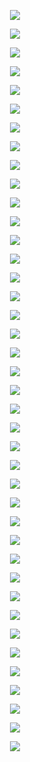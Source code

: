<p align="center"><img src="gifs/5.gif" /></p>
<p align="center"><img src="gifs/4.gif" /></p>
<p align="center"><img src="gifs/5.gif" /></p>
<p align="center"><img src="gifs/4.gif" /></p>
<p align="center"><img src="gifs/5.gif" /></p>
<p align="center"><img src="gifs/4.gif" /></p>
<p align="center"><img src="gifs/5.gif" /></p>
<p align="center"><img src="gifs/4.gif" /></p>
<p align="center"><img src="gifs/5.gif" /></p>
<p align="center"><img src="gifs/4.gif" /></p>
<p align="center"><img src="gifs/5.gif" /></p>
<p align="center"><img src="gifs/4.gif" /></p>
<p align="center"><img src="gifs/5.gif" /></p>
<p align="center"><img src="gifs/4.gif" /></p>
<p align="center"><img src="gifs/5.gif" /></p>
<p align="center"><img src="gifs/4.gif" /></p>
<p align="center"><img src="gifs/5.gif" /></p>
<p align="center"><img src="gifs/4.gif" /></p>
<p align="center"><img src="gifs/5.gif" /></p>
<p align="center"><img src="gifs/4.gif" /></p>
<p align="center"><img src="gifs/5.gif" /></p>
<p align="center"><img src="gifs/4.gif" /></p>
<p align="center"><img src="gifs/5.gif" /></p>
<p align="center"><img src="gifs/4.gif" /></p>
<p align="center"><img src="gifs/5.gif" /></p>
<p align="center"><img src="gifs/4.gif" /></p>
<p align="center"><img src="gifs/5.gif" /></p>
<p align="center"><img src="gifs/4.gif" /></p>
<p align="center"><img src="gifs/5.gif" /></p>
<p align="center"><img src="gifs/4.gif" /></p>
<p align="center"><img src="gifs/5.gif" /></p>
<p align="center"><img src="gifs/4.gif" /></p>
<p align="center"><img src="gifs/5.gif" /></p>
<p align="center"><img src="gifs/4.gif" /></p>
<p align="center"><img src="gifs/5.gif" /></p>
<p align="center"><img src="gifs/4.gif" /></p>
<p align="center"><img src="gifs/5.gif" /></p>
<p align="center"><img src="gifs/4.gif" /></p>
<p align="center"><img src="gifs/5.gif" /></p>
<p align="center"><img src="gifs/4.gif" /></p>

